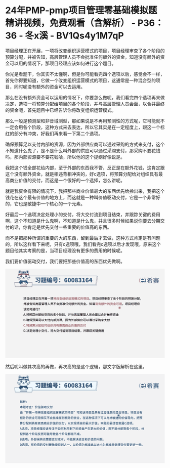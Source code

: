 # 24年PMP-pmp项目管理零基础模拟题精讲视频，免费观看（含解析） - P36：36 - 冬x溪 - BV1Qs4y1M7qP

项目经理正在开展，一项将改变组织运营模式的项目，项目经理审查了各个阶段的预算分配，并被告知，高层管理人员不会批准任何额外的资金，知道没有额外的资金可以用的情况下，那项目经理应该如何进行这个题目。

你光是看题干，你其实不太懂啊，但是你可能看完四个选项以后，感觉会不一样，首先你得要知道，它做一个改变组织运营模式的项目，这通常是一种混合型的项目，同时呢没有额外的资金可以去运用。

那么在没有额外资金可以运用的情况下，你要怎么做呢，我们看完四个选项再来做决定，选项一将预算分配给项目的各个阶段，并与高层管理人员会面，以合并最终的资金呃，首先题目中已经告诉你将改变组织运营模式。

那么一般是预测型和非音域测型，那如果说是不再用预测性的方式呢，它可能就不一定会用各个阶段，这种方式来去表达，所以它其实是在一定程度上，跟这一个标红的部分有冲突，好我们再来看一下第二个选项。

确保预算足以支付内部的资源，因为外部供应商可以通过采购的方式来支付，这个不知道什么鬼了，是不是什么叫外部的供应可以通过采购支付，那采购不要花钱吗，那内部资源要不要花钱哈，所以他的这个提纲好像说是。

我把这个钱全部花给内部，至于外部的东西我不管，反正是在额外花钱，这肯定跟这个没有额外资金，就是相违背相冲突的，好c选项，将预算分配给对组织具有最高商业价值的交付，而这是一个很好的一个选择，怎么讲呢。

就是我资金有限的情况下，我把那些商业价值最大的东西优先给拎出来，我把这个钱花在这个最有价值的地方上，而这就是一种叫价值驱动交付，它是一个非常好的，它也是敏捷中一个核心的一个元素。

好最后一个选项决定处理小的交付，将大交付流到项目结束，并跟踪关键的费用啊，这个不知道是什么鬼啊，不知道是什么鬼，并且很多时候如果说你要去分期交付的话，你肯定是优先交付一些重要的价值高的东西。

而不是把那种所谓的重要的大的东西，留到最后才去做，这种方式肯定是有问题的，所以这样看下来呢，只有c选项哦，我们看完c选项以后才发现哦，原来这个题目他其实考察的是，当项目经理没有更多的费用的时候呢。

我们要价值驱动交付，我们要把那些价值高的东西优先做啊。

![](img/b54e0afaf4c41b0cc0e6f89685434857_1.png)

然后呢叫做其次高的再做，再次高的是这个逻辑，那文字版解析在这里。

![](img/b54e0afaf4c41b0cc0e6f89685434857_3.png)